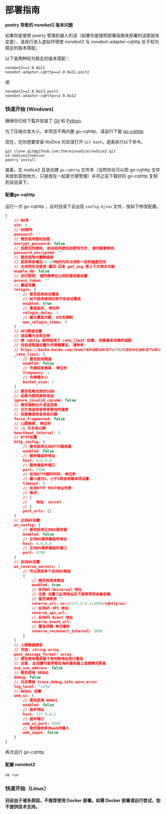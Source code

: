# 部署指南

**poetry 导致的 nonebot2 版本问题**

如果你是使用 poerty 管理机器人的话（如果你是按照部署指南来部署的话那就肯定是），请自行进入虚拟环境使 nonebot2 与 nonebot-adapter-cqhttp 处于较为稳定的版本搭配。

以下是两种较为稳定的版本搭配：

```
nonebot2==2.0.0a11
nonebot-adapter-cqhttp==2.0.0a11.post2
```

或

```
nonebot2==2.0.0a13.post1
nonebot-adapter-cqhttp==2.0.0a12
```

### 快速开始 (Windows)

确保你已经下载并安装了 [Git](https://git-scm.com/) 和 [Python](https://www.python.org/).

为了压缩仓库大小，本项目不再内置 go-cqhttp，请自行下载 [go-cqhttp](https://github.com/Mrs4s/go-cqhttp/releases)

现在，在你想要安装 NoDice 的目录打开 `Git bash`，逐条执行以下命令。

```
git clone git@github.com:thereisnodice/nodice2.git
cd nodice2/nodice/
poetry install
```

接着，在 nodice2 目录创建 `go-cqhttp` 文件夹（当然你也可以把 go-cqhttp 文件夹放到其他地方，只是放在一起更方便管理）并将之前下载好的 go-cqhttp 复制到该目录下。

#### 配置go-cqhttp

运行一次 go-cqhttp ，此时目录下会出现 `config.hjson` 文件，按如下修改配置。

```json
{
    // QQ号
    uin: 0
    // QQ密码
    password: ""
    // 是否启用密码加密
    encrypt_password: false
    // 加密后的密码, 如未启用密码加密将为空, 请勿随意修改.
    password_encrypted: ""
    // 是否启用内置数据库
    // 启用将会增加10-20MB的内存占用和一定的磁盘空间
    // 关闭将无法使用 撤回 回复 get_msg 等上下文相关功能
    enable_db: false
    // 访问密钥, 强烈推荐在公网的服务器设置
    access_token: ""
    // 重连设置
    relogin: {
        // 是否启用自动重连
        // 如不启用掉线后将不会自动重连
        enabled: true
        // 重连延迟, 单位秒
        relogin_delay: 3
        // 最大重连次数, 0为无限制
        max_relogin_times: 0
    }
    // API限速设置
    // 该设置为全局生效
    // 原 cqhttp 虽然启用了 rate_limit 后缀, 但是基本没插件适配
    // 目前该限速设置为令牌桶算法, 请参考: 
    // https://baike.baidu.com/item/%E4%BB%A4%E7%89%8C%E6%A1%B6%E7%AE%97%E6%B3%95/6597000?fr=aladdin
    _rate_limit: {
        // 是否启用限速
        enabled: false
        // 令牌回复频率, 单位秒
        frequency: 1
        // 令牌桶大小
        bucket_size: 1
    }
    // 是否忽略无效的CQ码
    // 如果为假将原样发送
    ignore_invalid_cqcode: false
    // 是否强制分片发送消息
    // 分片发送将会带来更快的速度
    // 但是兼容性会有些问题
    force_fragmented: false
    // 心跳频率, 单位秒
    // -1 为关闭心跳
    heartbeat_interval: 0
    // HTTP设置
    http_config: {
        // 是否启用正向HTTP服务器
        enabled: false
        // 服务端监听地址
        host: 0.0.0.0
        // 服务端监听端口
        port: 5700
        // 反向HTTP超时时间, 单位秒
        // 最小值为5，小于5将会忽略本项设置
        timeout: 0
        // 反向HTTP POST地址列表
        // 格式: 
        // {
        //    地址: secret
        // }
        post_urls: {}
    }
    // 正向WS设置
    ws_config: {
        // 是否启用正向WS服务器
        enabled: false
        // 正向WS服务器监听地址
        host: 0.0.0.0
        // 正向WS服务器监听端口
        port: 6700
    }
    // 反向WS设置
    ws_reverse_servers: [
        // 可以添加多个反向WS推送
        {
            // 是否启用该推送
            enabled: true
            // 反向WS Universal 地址
            // 注意 设置了此项地址后下面两项将会被忽略
            // 留空请使用 ""
            reverse_url: ws://127.0.0.1:4000/cqhttp/ws/
            // 反向WS API 地址
            reverse_api_url:
            // 反向WS Event 地址
            reverse_event_url:
            // 重连间隔 单位毫秒
            reverse_reconnect_interval: 3000
        }
    ]
    // 上报数据类型
    // 可选: string array
    post_message_format: array
    // 是否使用服务器下发的新地址进行重连
    // 注意, 此设置可能导致在海外服务器上连接情况更差
    use_sso_address: false
    // 是否启用 DEBUG
    debug: false
    // 日志等级 trace,debug,info,warn,error
    log_level: "info"
    // WebUi 设置
    web_ui: {
        // 是否启用 WebUi
        enabled: false
        // 监听地址
        host: 127.0.0.1
        // 监听端口
        web_ui_port: 9999
        // 是否接收来自web的输入
        web_input: false
    }
}
```

再次运行 go-cqhttp

#### 配置 nonebot2

```
nb run
```

### 快速开始（Linux）

**目前由于诸多原因，不推荐使用 Docker 部署。如需 Docker 部署请自行尝试，恕不提供技术支持。**